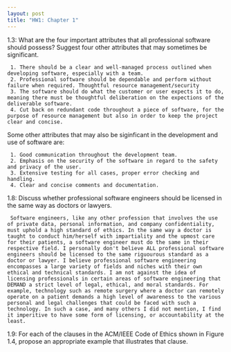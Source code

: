 ```yaml
---
layout: post
title: "HW1: Chapter 1"
---
```


1.3: What are the four important attributes that all professional software should possess? Suggest four
other attributes that may sometimes be significant.

     1. There should be a clear and well-managed process outlined when developing software, especially with a team.
     2. Professional software should be dependable and perform without failure when required. Thoughtful resource management/security
     3. The software should do what the customer or user expects it to do, meaning there must be thoughtful deliberation on the expections of the deliverable software. 
     4. Cut back on redundant code throughout a piece of software, for the purpose of resource management but also in order to keep the project clear and concise.
  
  Some other attributes that may also be siginficant in the development and use of software are: 
  
     1. Good communication throughout the development team.
     2. Emphasis on the security of the software in regard to the safety and privacy of the user.
     3. Extensive testing for all cases, proper error checking and handling. 
     4. Clear and concise comments and documentation. 

1.8: Discuss whether professional software engineers should be licensed in the same way as doctors or
lawyers.
    
     Software engineers, like any other profession that involves the use of private data, personal information, and company confidentiality, must uphold a high standard of ethics. In the same way a doctor is taught to conduct him/herself with impartiality and the upmost care for their patients, a software engineer must do the same in their respective field. I personally don't believe ALL professional software engineers should be licensed to the same riguourous standard as a doctor or lawyer. I believe professional software engineering encompasses a large variety of fields and niches with their own ethical and technical standards. I am not against the idea of licensing professionals in certain areas of software engineering that DEMAND a strict level of legal, ethical, and moral standards. For example, technology such as remote surgery where a doctor can remotely operate on a patient demands a high level of awareness to the various personal and legal challenges that could be faced with such a technology. In such a case, and many others I did not mention, I find it imperitive to have some form of licensing, or accountability at the least.

1.9: For each of the clauses in the ACM/IEEE Code of Ethics shown in Figure 1.4, propose an
appropriate example that illustrates that clause.

